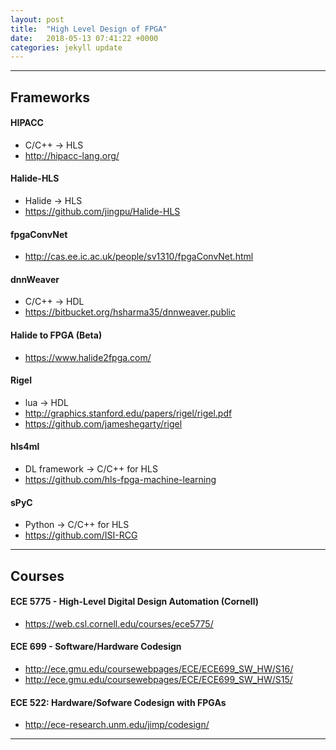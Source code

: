 ```yaml
---
layout: post
title:  "High Level Design of FPGA"
date:   2018-05-13 07:41:22 +0000
categories: jekyll update
---
```


***
## Frameworks

#### HIPACC
- C/C++ -> HLS
- http://hipacc-lang.org/


#### Halide-HLS
- Halide -> HLS
- https://github.com/jingpu/Halide-HLS


#### fpgaConvNet
- http://cas.ee.ic.ac.uk/people/sv1310/fpgaConvNet.html


#### dnnWeaver
- C/C++ -> HDL
- https://bitbucket.org/hsharma35/dnnweaver.public


#### Halide to FPGA (Beta)
- https://www.halide2fpga.com/


#### Rigel
- lua -> HDL
- http://graphics.stanford.edu/papers/rigel/rigel.pdf
- https://github.com/jameshegarty/rigel


#### hls4ml
- DL framework -> C/C++ for HLS
- https://github.com/hls-fpga-machine-learning


#### sPyC
- Python -> C/C++ for HLS
- https://github.com/ISI-RCG


***

## Courses

#### ECE 5775 - High-Level Digital Design Automation (Cornell)
- https://web.csl.cornell.edu/courses/ece5775/


#### ECE 699 - Software/Hardware Codesign
- http://ece.gmu.edu/coursewebpages/ECE/ECE699_SW_HW/S16/
- http://ece.gmu.edu/coursewebpages/ECE/ECE699_SW_HW/S15/


#### ECE 522: Hardware/Sofware Codesign with FPGAs
- http://ece-research.unm.edu/jimp/codesign/


***

[jekyll-docs]: https://jekyllrb.com/docs/home
[jekyll-gh]:   https://github.com/jekyll/jekyll
[jekyll-talk]: https://talk.jekyllrb.com/